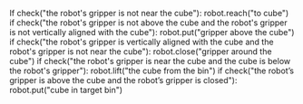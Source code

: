 

If check("the robot's gripper is not near the cube"):
    robot.reach("to cube")
if check("the robot's gripper is not above the cube and the robot's gripper is not vertically aligned with the cube"):
    robot.put("gripper above the cube")
if check("the robot's gripper is vertically aligned with the cube and the robot's gripper is not near the cube"):
    robot.close("gripper around the cube")
if check("the robot's gripper is near the cube and the cube is below the robot's gripper"):
    robot.lift("the cube from the bin")
if check("the robot’s gripper is above the cube and the robot’s gripper is closed"):
    robot.put("cube in target bin")